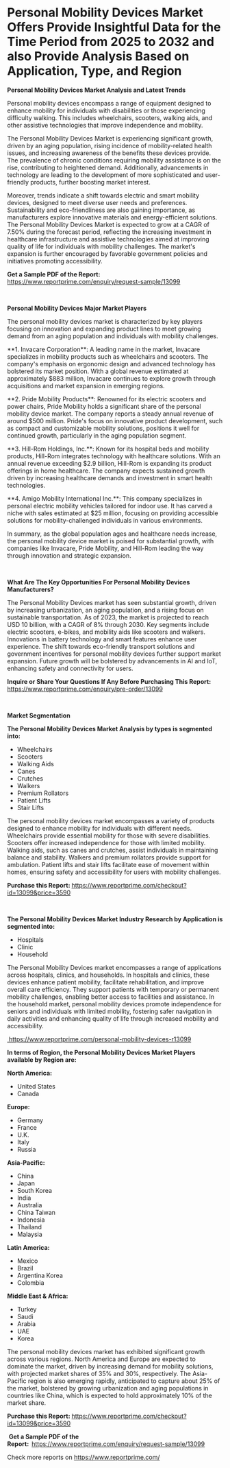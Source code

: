<p><h1>Personal Mobility Devices Market Offers Provide Insightful Data for the Time Period from 2025 to 2032 and also Provide Analysis Based on Application, Type, and Region</h1></p><p><strong>Personal Mobility Devices Market Analysis and Latest Trends</strong></p>
<p><p>Personal mobility devices encompass a range of equipment designed to enhance mobility for individuals with disabilities or those experiencing difficulty walking. This includes wheelchairs, scooters, walking aids, and other assistive technologies that improve independence and mobility.</p><p>The Personal Mobility Devices Market is experiencing significant growth, driven by an aging population, rising incidence of mobility-related health issues, and increasing awareness of the benefits these devices provide. The prevalence of chronic conditions requiring mobility assistance is on the rise, contributing to heightened demand. Additionally, advancements in technology are leading to the development of more sophisticated and user-friendly products, further boosting market interest.</p><p>Moreover, trends indicate a shift towards electric and smart mobility devices, designed to meet diverse user needs and preferences. Sustainability and eco-friendliness are also gaining importance, as manufacturers explore innovative materials and energy-efficient solutions. The Personal Mobility Devices Market is expected to grow at a CAGR of 7.50% during the forecast period, reflecting the increasing investment in healthcare infrastructure and assistive technologies aimed at improving quality of life for individuals with mobility challenges. The market's expansion is further encouraged by favorable government policies and initiatives promoting accessibility.</p></p>
<p><strong>Get a Sample PDF of the Report:&nbsp;</strong> <a href="https://www.reportprime.com/enquiry/request-sample/13099?utm_campaign=2471&utm_medium=2&utm_source=Github&utm_content=ia&utm_term=19032025&utm_id=personal-mobility-devices">https://www.reportprime.com/enquiry/request-sample/13099</a></p>
<p>&nbsp;</p>
<p><strong>Personal Mobility Devices Major Market Players</strong></p>
<p><p>The personal mobility devices market is characterized by key players focusing on innovation and expanding product lines to meet growing demand from an aging population and individuals with mobility challenges. </p><p>**1. Invacare Corporation**: A leading name in the market, Invacare specializes in mobility products such as wheelchairs and scooters. The company's emphasis on ergonomic design and advanced technology has bolstered its market position. With a global revenue estimated at approximately $883 million, Invacare continues to explore growth through acquisitions and market expansion in emerging regions.</p><p>**2. Pride Mobility Products**: Renowned for its electric scooters and power chairs, Pride Mobility holds a significant share of the personal mobility device market. The company reports a steady annual revenue of around $500 million. Pride's focus on innovative product development, such as compact and customizable mobility solutions, positions it well for continued growth, particularly in the aging population segment.</p><p>**3. Hill-Rom Holdings, Inc.**: Known for its hospital beds and mobility products, Hill-Rom integrates technology with healthcare solutions. With an annual revenue exceeding $2.9 billion, Hill-Rom is expanding its product offerings in home healthcare. The company expects sustained growth driven by increasing healthcare demands and investment in smart health technologies.</p><p>**4. Amigo Mobility International Inc.**: This company specializes in personal electric mobility vehicles tailored for indoor use. It has carved a niche with sales estimated at $25 million, focusing on providing accessible solutions for mobility-challenged individuals in various environments.</p><p>In summary, as the global population ages and healthcare needs increase, the personal mobility device market is poised for substantial growth, with companies like Invacare, Pride Mobility, and Hill-Rom leading the way through innovation and strategic expansion.</p></p>
<p>&nbsp;</p>
<p><strong>What Are The Key Opportunities For Personal Mobility Devices Manufacturers?</strong></p>
<p><p>The Personal Mobility Devices market has seen substantial growth, driven by increasing urbanization, an aging population, and a rising focus on sustainable transportation. As of 2023, the market is projected to reach USD 10 billion, with a CAGR of 8% through 2030. Key segments include electric scooters, e-bikes, and mobility aids like scooters and walkers. Innovations in battery technology and smart features enhance user experience. The shift towards eco-friendly transport solutions and government incentives for personal mobility devices further support market expansion. Future growth will be bolstered by advancements in AI and IoT, enhancing safety and connectivity for users.</p></p>
<p><strong>Inquire or Share Your Questions If Any Before Purchasing This Report:</strong> <a href="https://www.reportprime.com/enquiry/pre-order/13099?utm_campaign=2471&utm_medium=2&utm_source=Github&utm_content=ia&utm_term=19032025&utm_id=personal-mobility-devices">https://www.reportprime.com/enquiry/pre-order/13099</a></p>
<p>&nbsp;</p>
<p><strong>Market Segmentation</strong></p>
<p><strong>The Personal Mobility Devices Market Analysis by types is segmented into:</strong></p>
<p><ul><li>Wheelchairs</li><li>Scooters</li><li>Walking Aids</li><li>Canes</li><li>Crutches</li><li>Walkers</li><li>Premium Rollators</li><li>Patient Lifts</li><li>Stair Lifts</li></ul></p>
<p><p>The personal mobility devices market encompasses a variety of products designed to enhance mobility for individuals with different needs. Wheelchairs provide essential mobility for those with severe disabilities. Scooters offer increased independence for those with limited mobility. Walking aids, such as canes and crutches, assist individuals in maintaining balance and stability. Walkers and premium rollators provide support for ambulation. Patient lifts and stair lifts facilitate ease of movement within homes, ensuring safety and accessibility for users with mobility challenges.</p></p>
<p><strong>Purchase this Report:&nbsp;</strong><a href="https://www.reportprime.com/checkout?id=13099&price=3590&utm_campaign=2471&utm_medium=2&utm_source=Github&utm_content=ia&utm_term=19032025&utm_id=personal-mobility-devices">https://www.reportprime.com/checkout?id=13099&price=3590</a></p>
<p>&nbsp;</p>
<p><strong>The Personal Mobility Devices Market Industry Research by Application is segmented into:</strong></p>
<p><ul><li>Hospitals</li><li>Clinic</li><li>Household</li></ul></p>
<p><p>The Personal Mobility Devices market encompasses a range of applications across hospitals, clinics, and households. In hospitals and clinics, these devices enhance patient mobility, facilitate rehabilitation, and improve overall care efficiency. They support patients with temporary or permanent mobility challenges, enabling better access to facilities and assistance. In the household market, personal mobility devices promote independence for seniors and individuals with limited mobility, fostering safer navigation in daily activities and enhancing quality of life through increased mobility and accessibility.</p></p>
<p><a href="https://www.reportprime.com/personal-mobility-devices-r13099?utm_campaign=2471&utm_medium=2&utm_source=Github&utm_content=ia&utm_term=19032025&utm_id=personal-mobility-devices">&nbsp;https://www.reportprime.com/personal-mobility-devices-r13099</a></p>
<p><strong>In terms of Region, the Personal Mobility Devices Market Players available by Region are:</strong></p>
<p>
    <p> <strong> North America: </strong>
        <ul>
            <li>United States</li>
            <li>Canada</li>
        </ul>
        </p> 
    <p> <strong> Europe: </strong>
        <ul>
            <li>Germany</li>
            <li>France</li>
            <li>U.K.</li>
            <li>Italy</li>
            <li>Russia</li>
        </ul>
        </p> 
    <p> <strong> Asia-Pacific: </strong>
        <ul>
            <li>China</li>
            <li>Japan</li>
            <li>South Korea</li>
            <li>India</li>
            <li>Australia</li>
            <li>China Taiwan</li>
            <li>Indonesia</li>
            <li>Thailand</li>
            <li>Malaysia</li>
        </ul>
        </p> 
    <p> <strong> Latin America: </strong>
        <ul>
            <li>Mexico</li>
            <li>Brazil</li>
            <li>Argentina Korea</li>
            <li>Colombia</li>
        </ul>
        </p> 
    <p> <strong> Middle East & Africa: </strong>
        <ul>
            <li>Turkey</li>
            <li>Saudi</li>
            <li>Arabia</li>
            <li>UAE</li>
            <li>Korea</li>
        </ul>
    </p>
    </p>
<p><p>The personal mobility devices market has exhibited significant growth across various regions. North America and Europe are expected to dominate the market, driven by increasing demand for mobility solutions, with projected market shares of 35% and 30%, respectively. The Asia-Pacific region is also emerging rapidly, anticipated to capture about 25% of the market, bolstered by growing urbanization and aging populations in countries like China, which is expected to hold approximately 10% of the market share.</p></p>
<p><strong>Purchase this Report: </strong><a href="https://www.reportprime.com/checkout?id=13099&price=3590&utm_campaign=2471&utm_medium=2&utm_source=Github&utm_content=ia&utm_term=19032025&utm_id=personal-mobility-devices">https://www.reportprime.com/checkout?id=13099&price=3590</a></p>
<p>&nbsp;<strong>Get a Sample PDF of the Report:&nbsp;&nbsp;</strong><a href="https://www.reportprime.com/enquiry/request-sample/13099?utm_campaign=2471&utm_medium=2&utm_source=Github&utm_content=ia&utm_term=19032025&utm_id=personal-mobility-devices">https://www.reportprime.com/enquiry/request-sample/13099</a></p>
<p><strong></strong></p>
<p>Check more reports on <a href="https://www.reportprime.com/?utm_campaign=2471&utm_medium=2&utm_source=Github&utm_content=ia&utm_term=19032025&utm_id=personal-mobility-devices">https://www.reportprime.com/</a></p>